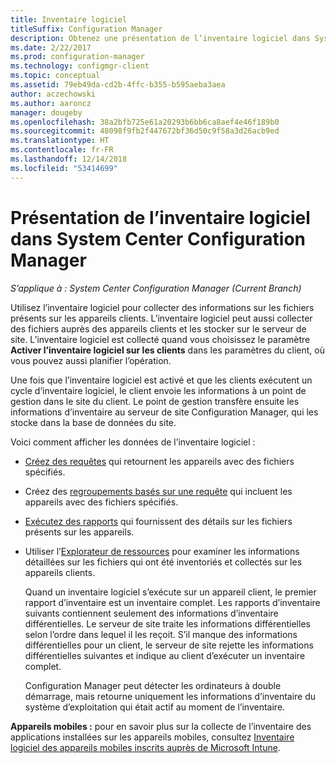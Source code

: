 ```yaml
---
title: Inventaire logiciel
titleSuffix: Configuration Manager
description: Obtenez une présentation de l’inventaire logiciel dans System Center Configuration Manager.
ms.date: 2/22/2017
ms.prod: configuration-manager
ms.technology: configmgr-client
ms.topic: conceptual
ms.assetid: 79eb49da-cd2b-4ffc-b355-b595aeba3aea
author: aczechowski
ms.author: aaroncz
manager: dougeby
ms.openlocfilehash: 38a2bfb725e61a20293b6bb6ca8aef4e46f189b0
ms.sourcegitcommit: 48098f9fb2f447672bf36d50c9f58a3d26acb9ed
ms.translationtype: HT
ms.contentlocale: fr-FR
ms.lasthandoff: 12/14/2018
ms.locfileid: "53414699"
---
```

# <a name="introduction-to-software-inventory-in-system-center-configuration-manager"></a>Présentation de l’inventaire logiciel dans System Center Configuration Manager

*S’applique à : System Center Configuration Manager (Current Branch)*

Utilisez l’inventaire logiciel pour collecter des informations sur les fichiers présents sur les appareils clients. L’inventaire logiciel peut aussi collecter des fichiers auprès des appareils clients et les stocker sur le serveur de site. L’inventaire logiciel est collecté quand vous choisissez le paramètre **Activer l’inventaire logiciel sur les clients** dans les paramètres du client, où vous pouvez aussi planifier l’opération.  

Une fois que l’inventaire logiciel est activé et que les clients exécutent un cycle d’inventaire logiciel, le client envoie les informations à un point de gestion dans le site du client. Le point de gestion transfère ensuite les informations d’inventaire au serveur de site Configuration Manager, qui les stocke dans la base de données du site.   

 Voici comment afficher les données de l’inventaire logiciel :  

- [Créez des requêtes](../../../../core/servers/manage/queries-technical-reference.md) qui retournent les appareils avec des fichiers spécifiés.   

- Créez des [regroupements basés sur une requête](../../../../core/clients/manage/collections/introduction-to-collections.md) qui incluent les appareils avec des fichiers spécifiés.   

- [Exécutez des rapports](../../../../core/servers/manage/reporting.md) qui fournissent des détails sur les fichiers présents sur les appareils.

- Utiliser l’[Explorateur de ressources](../../../../core/clients/manage/inventory/use-resource-explorer-to-view-software-inventory.md) pour examiner les informations détaillées sur les fichiers qui ont été inventoriés et collectés sur les appareils clients.   

  Quand un inventaire logiciel s’exécute sur un appareil client, le premier rapport d’inventaire est un inventaire complet. Les rapports d’inventaire suivants contiennent seulement des informations d’inventaire différentielles. Le serveur de site traite les informations différentielles selon l’ordre dans lequel il les reçoit. S’il manque des informations différentielles pour un client, le serveur de site rejette les informations différentielles suivantes et indique au client d’exécuter un inventaire complet.  

  Configuration Manager peut détecter les ordinateurs à double démarrage, mais retourne uniquement les informations d’inventaire du système d’exploitation qui était actif au moment de l’inventaire.  

**Appareils mobiles :** pour en savoir plus sur la collecte de l’inventaire des applications installées sur les appareils mobiles, consultez [Inventaire logiciel des appareils mobiles inscrits auprès de Microsoft Intune](../../../../mdm/deploy-use/software-inventory-mobile-devices.md).
